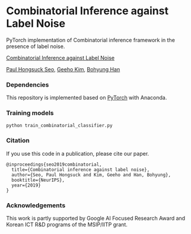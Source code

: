 Combinatorial Inference against Label Noise
===
PyTorch implementation of Combinatorial inference framework in the presence of label noise.

[Combinatorial Inference against Label Noise](https://papers.nips.cc/paper/2019/hash/0cb929eae7a499e50248a3a78f7acfc7-Abstract.html)

[Paul Hongsuck Seo](https://phseo.github.io/), [Geeho Kim](https://geehokim.github.io./), [Bohyung Han](https://cv.snu.ac.kr/index.php/bhhan/)

### Dependencies
This repository is implemented based on [PyTorch](http://pytorch.org/) with Anaconda.</br>


### Training models

```bash
python train_combinatorial_classifier.py
```

### Citation
If you use this code in a publication, please cite our paper.

```
@inproceedings{seo2019combinatorial,
  title={Combinatorial inference against label noise},
  author={Seo, Paul Hongsuck and Kim, Geeho and Han, Bohyung},
  booktitle={NeurIPS},
  year={2019}
}
```

### Acknowledgements
This work is partly supported by Google AI Focused Research Award and Korean ICT R&D programs
of the MSIP/IITP grant.
